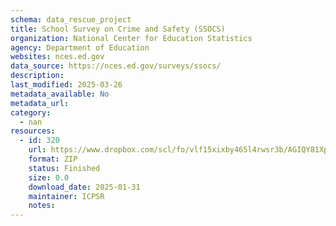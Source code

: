 ```yaml
---
schema: data_rescue_project 
title: School Survey on Crime and Safety (SSOCS)
organization: National Center for Education Statistics
agency: Department of Education
websites: nces.ed.gov
data_source: https://nces.ed.gov/surveys/ssocs/
description: 
last_modified: 2025-03-26
metadata_available: No
metadata_url: 
category:
  - nan 
resources:
  - id: 320
    url: https://www.dropbox.com/scl/fo/vlf15xixby465l4rwsr3b/AGIQY81XpzFXvXWAKCeBGa0?rlkey=hwex8zagqdeey3erfi1zvnwgm&dl=0
    format: ZIP
    status: Finished
    size: 0.0
    download_date: 2025-01-31
    maintainer: ICPSR
    notes: 
---
```

